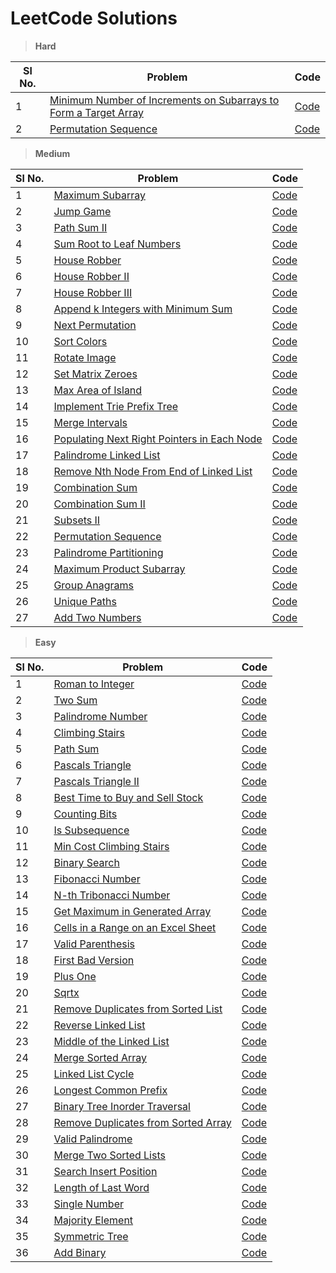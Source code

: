 # LeetCode Solutions

> **Hard**

| Sl No. | Problem                                                                                                                                                             | Code                                                                                         |
|--------|---------------------------------------------------------------------------------------------------------------------------------------------------------------------|----------------------------------------------------------------------------------------------|
| 1      | [Minimum Number of Increments on Subarrays to Form a Target Array](https://leetcode.com/problems/minimum-number-of-increments-on-subarrays-to-form-a-target-array/) | [Code](./src/minimum_number_of_increments_on_subarrays_to_form_a_target_array/Solution.java) |
| 2      | [Permutation Sequence](https://leetcode.com/problems/permutation-sequence/)                                                                                         | [Code](./src/permutation_sequence/Solution.java)                                             |

> **Medium**

| Sl No. | Problem                                                                                                                   | Code                                                                    |
|--------|---------------------------------------------------------------------------------------------------------------------------|-------------------------------------------------------------------------|
| 1      | [Maximum Subarray](https://leetcode.com/problems/maximum-subarray/)                                                       | [Code](./src/maximum_subarray/Solution.java)                            |
| 2      | [Jump Game](https://leetcode.com/problems/jump-game/)                                                                     | [Code](./src/jump_game/Solution.java)                                   |
| 3      | [Path Sum II](https://leetcode.com/problems/path-sum-ii/)                                                                 | [Code](./src/path_sum_ii/Solution.java)                                 |
| 4      | [Sum Root to Leaf Numbers](https://leetcode.com/problems/sum-root-to-leaf-numbers/)                                       | [Code](./src/sum_root_to_leaf_numbers/Solution.java)                    |
| 5      | [House Robber](https://leetcode.com/problems/house-robber/)                                                               | [Code](./src/house_robber/Solution.java)                                |
| 6      | [House Robber II](https://leetcode.com/problems/house-robber-ii/)                                                         | [Code](./src/house_robber_ii/Solution.java)                             |
| 7      | [House Robber III](https://leetcode.com/problems/house-robber-iii/)                                                       | [Code](./src/house_robber_iii/Solution.java)                            |
| 8      | [Append k Integers with Minimum Sum](https://leetcode.com/problems/append-k-integers-with-minimal-sum/)                   | [Code](./src/append_k_integers_with_minimal_sum/Solution.java)          |
| 9      | [Next Permutation](https://leetcode.com/problems/next-permutation/)                                                       | [Code](./src/next_permutation/Solution.java)                            |
| 10     | [Sort Colors](https://leetcode.com/problems/sort-colors/)                                                                 | [Code](./src/sort_colors/Solution.java)                                 |
| 11     | [Rotate Image](https://leetcode.com/problems/rotate-image/)                                                               | [Code](./src/rotate_image/Solution.java)                                |
| 12     | [Set Matrix Zeroes](https://leetcode.com/problems/set-matrix-zeroes/)                                                     | [Code](./src/set_matrix_zeroes/Solution.java)                           |
| 13     | [Max Area of Island](https://leetcode.com/problems/max-area-of-island/)                                                   | [Code](./src/max_area_of_island/Solution.java)                          |
| 14     | [Implement Trie Prefix Tree](https://leetcode.com/problems/implement-trie-prefix-tree/)                                   | [Code](./src/implement_trie_prefix_tree/Trie.java)                      |
| 15     | [Merge Intervals](https://leetcode.com/problems/merge-intervals/)                                                         | [Code](./src/merge_intervals/Solution.java)                             |
| 16     | [Populating Next Right Pointers in Each Node](https://leetcode.com/problems/populating-next-right-pointers-in-each-node/) | [Code](./src/populating_next_right_pointers_in_each_node/Solution.java) |
| 17     | [Palindrome Linked List](https://leetcode.com/problems/palindrome-linked-list/)                                           | [Code](./src/palindrome_linked_list/Solution.java)                      |
| 18     | [Remove Nth Node From End of Linked List](https://leetcode.com/problems/remove-nth-node-from-end-of-list/)                | [Code](./src/remove_nth_node_from_end_of_linked_list/Solution.java)     |
| 19     | [Combination Sum](https://leetcode.com/problems/combination-sum/)                                                         | [Code](./src/combination_sum/Solution.java)                             |
| 20     | [Combination Sum II](https://leetcode.com/problems/combination-sum-ii/)                                                   | [Code](./src/combination_sum_ii/Solution.java)                          |
| 21     | [Subsets II](https://leetcode.com/problems/subsets-ii/)                                                                   | [Code](./src/subsets_II/Solution.java)                                  |
| 22     | [Permutation Sequence](https://leetcode.com/problems/permutation-sequence/)                                               | [Code](./src/permutation_sequence/Solution.java)                        |
| 23     | [Palindrome Partitioning](https://leetcode.com/problems/palindrome-partitioning/)                                         | [Code](./src/palindrome_partitioning/Solution.java)                     |
| 24     | [Maximum Product Subarray](https://leetcode.com/problems/maximum-product-subarray/)                                       | [Code](./src/maximum_product_subarray/Solution.java)                    |
| 25     | [Group Anagrams](https://leetcode.com/problems/group-anagrams/)                                                           | [Code](./src/group_anagrams/Solution.java)                              |
| 26     | [Unique Paths](https://leetcode.com/problems/unique-paths/)                                                               | [Code](./src/unique_paths/Solution.java)                                |
| 27     | [Add Two Numbers](https://leetcode.com/problems/add-two-numbers/)                                                         | [Code](./src/add_two_numbers/Solution.java)                             |

> **Easy**

| Sl No. | Problem                                                                                                   | Code                                                            |
|--------|-----------------------------------------------------------------------------------------------------------|-----------------------------------------------------------------|
| 1      | [Roman to Integer](https://leetcode.com/problems/roman-to-integer)                                        | [Code](./src/roman_to_integer/Solution.java)                    |
| 2      | [Two Sum](https://leetcode.com/problems/two-sum)                                                          | [Code](./src/two_sum/Solution.java)                             |
| 3      | [Palindrome Number](https://leetcode.com/problems/palindrome-number/)                                     | [Code](./src/palindrome_number/Solution.java)                   |
| 4      | [Climbing Stairs](https://leetcode.com/problems/climbing-stairs/)                                         | [Code](./src/climbing_stairs/Solution.java)                     |
| 5      | [Path Sum](https://leetcode.com/problems/path-sum/)                                                       | [Code](./src/path_sum/Solution.java)                            | 
| 6      | [Pascals Triangle](https://leetcode.com/problems/pascals-triangle/)                                       | [Code](./src/pascals_triangle/Solution.java)                    | 
| 7      | [Pascals Triangle II](https://leetcode.com/problems/pascals-triangle-ii/)                                 | [Code](./src/pascals_triangle_ii/Solution.java)                 | 
| 8      | [Best Time to Buy and Sell Stock](https://leetcode.com/problems/best-time-to-buy-and-sell-stock/)         | [Code](./src/best_time_to_buy_and_sell_stock/Solution.java)     | 
| 9      | [Counting Bits](https://leetcode.com/problems/counting-bits/)                                             | [Code](./src/counting_bits/Solution.java)                       | 
| 10     | [Is Subsequence](https://leetcode.com/problems/is-subsequence/)                                           | [Code](./src/is_subsequence/Solution.java)                      | 
| 11     | [Min Cost Climbing Stairs](https://leetcode.com/problems/min-cost-climbing-stairs/)                       | [Code](./src/min_cost_climbing_stairs/Solution.java)            | 
| 12     | [Binary Search](https://leetcode.com/problems/binary-search/)                                             | [Code](./src/binary_search/Solution.java)                       | 
| 13     | [Fibonacci Number](https://leetcode.com/problems/fibonacci-number/)                                       | [Code](./src/fibonacci_number/Solution.java)                    | 
| 14     | [N-th Tribonacci Number](https://leetcode.com/problems/n-th-tribonacci-number/)                           | [Code](./src/n_th_tribonacci_number/Solution.java)              | 
| 15     | [Get Maximum in Generated Array](https://leetcode.com/problems/get-maximum-in-generated-array/)           | [Code](./src/get_maximum_in_generated_array/Solution.java)      | 
| 16     | [Cells in a Range on an Excel Sheet](https://leetcode.com/problems/cells-in-a-range-on-an-excel-sheet/)   | [Code](./src/cells_in_a_range_on_an_excel_sheet/Solution.java)  | 
| 17     | [Valid Parenthesis](https://leetcode.com/problems/valid-parentheses/)                                     | [Code](./src/valid_parentheses/Solution.java)                   | 
| 18     | [First Bad Version](https://leetcode.com/problems/first-bad-version/)                                     | [Code](./src/first_bad_version/Solution.java)                   | 
| 19     | [Plus One](https://leetcode.com/problems/plus-one/)                                                       | [Code](./src/plus_one/Solution.java)                            | 
| 20     | [Sqrtx](https://leetcode.com/problems/sqrtx/)                                                             | [Code](./src/sqrtx/Solution.java)                               | 
| 21     | [Remove Duplicates from Sorted List](https://leetcode.com/problems/remove-duplicates-from-sorted-list/)   | [Code](./src/remove_duplicates_from_sorted_list/Solution.java)  | 
| 22     | [Reverse Linked List](https://leetcode.com/problems/reverse-linked-list/)                                 | [Code](./src/reverse_linked_list/Solution.java)                 | 
| 23     | [Middle of the Linked List](https://leetcode.com/problems/middle-of-the-linked-list/)                     | [Code](./src/middle_of_the_linked_list/Solution.java)           | 
| 24     | [Merge Sorted Array](https://leetcode.com/problems/merge-sorted-array/)                                   | [Code](./src/merge_sorted_array/Solution.java)                  | 
| 25     | [Linked List Cycle](https://leetcode.com/problems/linked-list-cycle/)                                     | [Code](./src/linked_list_cycle/Solution.java)                   | 
| 26     | [Longest Common Prefix](https://leetcode.com/problems/longest-common-prefix/)                             | [Code](./src/longest_common_prefix/Solution.java)               | 
| 27     | [Binary Tree Inorder Traversal](https://leetcode.com/problems/binary-tree-inorder-traversal/)             | [Code](./src/binary_tree_inorder_traversal/Solution.java)       | 
| 28     | [Remove Duplicates from Sorted Array](https://leetcode.com/problems/remove-duplicates-from-sorted-array/) | [Code](./src/remove_duplicates_from_sorted_array/Solution.java) | 
| 29     | [Valid Palindrome](https://leetcode.com/problems/valid-palindrome/)                                       | [Code](./src/valid_palindrome/Solution.java)                    | 
| 30     | [Merge Two Sorted Lists](https://leetcode.com/problems/merge-two-sorted-lists/)                           | [Code](./src/merge_two_sorted_lists/Solution.java)              | 
| 31     | [Search Insert Position](https://leetcode.com/problems/search-insert-position/)                           | [Code](./src/search_insert_position/Solution.java)              | 
| 32     | [Length of Last Word](https://leetcode.com/problems/length-of-last-word/)                                 | [Code](./src/length_of_last_word/Solution.java)                 | 
| 33     | [Single Number](https://leetcode.com/problems/single-number/)                                             | [Code](./src/single_number/Solution.java)                       | 
| 34     | [Majority Element](https://leetcode.com/problems/majority-element/)                                       | [Code](./src/majority_element/Solution.java)                    | 
| 35     | [Symmetric Tree](https://leetcode.com/problems/symmetric-tree/)                                           | [Code](./src/symmetric_tree/Solution.java)                      | 
| 36     | [Add Binary](https://leetcode.com/problems/add-binary/)                                                   | [Code](./src/add_binary/Solution.java)                          | 

